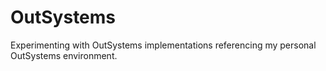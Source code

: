 OutSystems
==========

Experimenting with OutSystems implementations referencing my personal OutSystems environment.

